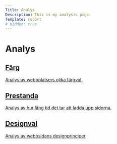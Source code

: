 ```yaml
---
Title: Analys
Description: This is my analysis page.
Template: report
# hidden: true
---
```


Analys
==================

<div class="kmom-box">
    <a href="analysis/01_colors">
        <div class="kmom-link">
            <h2>Färg</h2>
            <p> Analys av webbplatsers olika färgval.</p>
            <i class="fas fa-chevron-circle-right"></i>
        </div>
    </a>
</div>

<div class="kmom-box">
    <a href="analysis/02_load">
        <div class="kmom-link">
            <h2>Prestanda</h2>
            <p> Analys av hur lång tid det tar att ladda upp sidorna.</p>
            <i class="fas fa-chevron-circle-right"></i>
        </div>
    </a>
</div>

<div class="kmom-box">
    <a href="analysis/03_design-principles">
        <div class="kmom-link">
            <h2>Designval</h2>
            <p> Analys av webbsidans designprinciper</p>
            <i class="fas fa-chevron-circle-right"></i>
        </div>
    </a>
</div>



